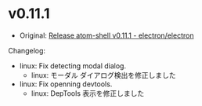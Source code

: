 # v0.11.1

* Original: [Release atom-shell v0.11.1 - electron/electron](https://github.com/electron/electron/releases/tag/v0.11.1)

Changelog:

* linux: Fix detecting modal dialog.
  * linux: モーダル ダイアログ検出を修正しました
* linux: Fix openning devtools.
  * linux: DepTools 表示を修正しました
